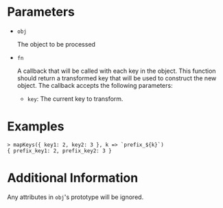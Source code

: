 # Parameters

- `obj`

  The object to be processed

- `fn`

  A callback that will be called with each key in the object. This function should return a transformed key that will be used to construct the new object. The callback accepts the following parameters:

  - `key`: The current key to transform.

# Examples

```
> mapKeys({ key1: 2, key2: 3 }, k => `prefix_${k}`)
{ prefix_key1: 2, prefix_key2: 3 }
```

# Additional Information

Any attributes in `obj`'s prototype will be ignored.
